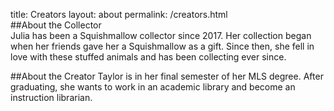 title: Creators
layout: about
permalink: /creators.html  
##About the Collector  
Julia has been a Squishmallow collector since 2017. Her collection began when her friends gave her a Squishmallow as a gift. Since then, she fell in love with these stuffed animals and has been collecting ever since.  

##About the Creator
Taylor is in her final semester of her MLS degree. After graduating, she wants to work in an academic library and become an instruction librarian.